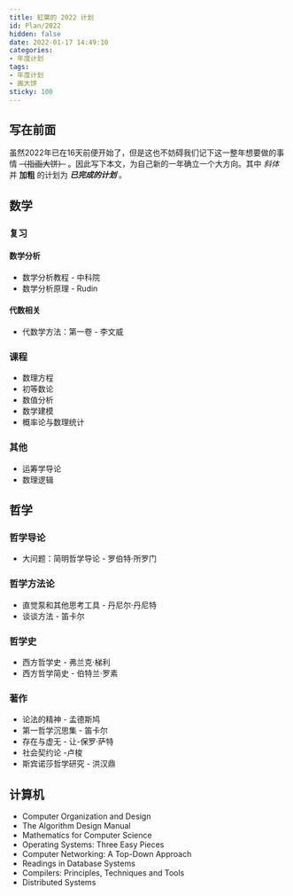 ```yaml
---
title: 紅葉的 2022 计划
id: Plan/2022
hidden: false
date: 2022-01-17 14:49:10
categories:
- 年度计划
tags:
- 年度计划
- 画大饼
sticky: 100
---
```


<!--more-->

## 写在前面

虽然2022年已在16天前便开始了，但是这也不妨碍我们记下这一整年想要做的事情 ~~（指画大饼）~~ 。因此写下本文，为自己新的一年确立一个大方向。其中 *斜体* 并 **加粗** 的计划为 ***已完成的计划*** 。

## 数学

### 复习

#### 数学分析

- 数学分析教程 - 中科院
- 数学分析原理 - Rudin

#### 代数相关

- 代数学方法：第一卷 - 李文威

### 课程

- 数理方程
- 初等数论
- 数值分析
- 数学建模
- 概率论与数理统计

### 其他

- 运筹学导论
- 数理逻辑

## 哲学


### 哲学导论

- 大问题：简明哲学导论 - 罗伯特·所罗门

### 哲学方法论

- 直觉泵和其他思考工具 - 丹尼尔·丹尼特
- 谈谈方法 - 笛卡尔

### 哲学史

- 西方哲学史 - 弗兰克·梯利
- 西方哲学简史 - 伯特兰·罗素

### 著作

- 论法的精神 - 孟德斯鸠
- 第一哲学沉思集 - 笛卡尔
- 存在与虚无 - 让-保罗·萨特
- 社会契约论 -卢梭
- 斯宾诺莎哲学研究 - 洪汉鼎

## 计算机

- Computer Organization and Design
- The Algorithm Design Manual
- Mathematics for Computer Science
- Operating Systems: Three Easy Pieces
- Computer Networking: A Top-Down Approach
- Readings in Database Systems
- Compilers: Principles, Techniques and Tools
- Distributed Systems